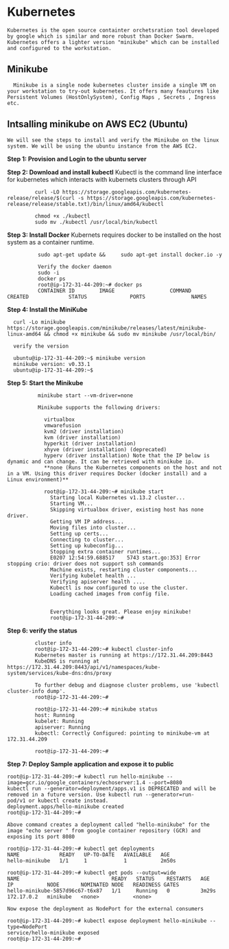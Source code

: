 # Kubernetes
    Kubernetes is the open source containter orchetsration tool developed by google which is similar and more robust than Docker Swarm.
    Kubernetes offers a lighter version "minikube" which can be installed and configured to the workstation.
  
## Minikube	 
      Minikube is a single node kubernetes cluster inside a single VM on your workstation to try-out kubernetes. It offers many feautures like Persistent Volumes (HostOnlySystem), Config Maps , Secrets , Ingress etc.
    
## Intsalling minikube on AWS EC2 (Ubuntu)
    We will see the steps to install and verify the Minikube on the linux system. We will be using the ubuntu instance from the AWS EC2.
    
   **Step 1: Provision and Login to the ubuntu server**
   
   **Step 2: Download and install kubectl**
             Kubectl is the command line interface for kubernetes which interacts with kubernets clusters through API
             
             curl -LO https://storage.googleapis.com/kubernetes-release/release/$(curl -s https://storage.googleapis.com/kubernetes-release/release/stable.txt)/bin/linux/amd64/kubectl
             
             chmod +x ./kubectl
             sudo mv ./kubectl /usr/local/bin/kubectl
             
   **Step 3: Install Docker**
              Kubernets requires docker to be installed on the host system as a container runtime.
              
              sudo apt-get update &&     sudo apt-get install docker.io -y
              
              Verify the docker daemon
              sudo -i
              docker ps 
              root@ip-172-31-44-209:~# docker ps
              CONTAINER ID        IMAGE                  COMMAND                  CREATED             STATUS              PORTS               NAMES

   **Step 4: Install the MiniKube**
   
      curl -Lo minikube https://storage.googleapis.com/minikube/releases/latest/minikube-linux-amd64 && chmod +x minikube && sudo mv minikube /usr/local/bin/
      
      verify the version
      
      ubuntu@ip-172-31-44-209:~$ minikube version
      minikube version: v0.33.1
      ubuntu@ip-172-31-44-209:~$
             
   **Step 5: Start the Minikube**
   
              minikube start --vm-driver=none
              
              Minikube supports the following drivers:
              
                virtualbox
                vmwarefusion
                kvm2 (driver installation)
                kvm (driver installation)
                hyperkit (driver installation)
                xhyve (driver installation) (deprecated)
                hyperv (driver installation) Note that the IP below is dynamic and can change. It can be retrieved with minikube ip.
                **none (Runs the Kubernetes components on the host and not in a VM. Using this driver requires Docker (docker install) and a Linux environment)**
                
                root@ip-172-31-44-209:~# minikube start
                  Starting local Kubernetes v1.13.2 cluster...
                  Starting VM...
                  Skipping virtualbox driver, existing host has none driver.
                  Getting VM IP address...
                  Moving files into cluster...
                  Setting up certs...
                  Connecting to cluster...
                  Setting up kubeconfig...
                  Stopping extra container runtimes...
                  E0207 12:54:59.688517    5743 start.go:353] Error stopping crio: driver does not support ssh commands
                  Machine exists, restarting cluster components...
                  Verifying kubelet health ...
                  Verifying apiserver health ....
                  Kubectl is now configured to use the cluster.
                  Loading cached images from config file.


                  Everything looks great. Please enjoy minikube!
                  root@ip-172-31-44-209:~#
                  
   **Step 6: verify the status**
             
             cluster info
             root@ip-172-31-44-209:~# kubectl cluster-info
             Kubernetes master is running at https://172.31.44.209:8443
             KubeDNS is running at https://172.31.44.209:8443/api/v1/namespaces/kube-system/services/kube-dns:dns/proxy

             To further debug and diagnose cluster problems, use 'kubectl cluster-info dump'.
             root@ip-172-31-44-209:~#
             
             root@ip-172-31-44-209:~# minikube status
             host: Running
             kubelet: Running
             apiserver: Running
             kubectl: Correctly Configured: pointing to minikube-vm at 172.31.44.209

             root@ip-172-31-44-209:~#
             
   **Step 7: Deploy Sample application and expose it to public**
   
    root@ip-172-31-44-209:~# kubectl run hello-minikube --image=gcr.io/google_containers/echoserver:1.4 --port=8080
    kubectl run --generator=deployment/apps.v1 is DEPRECATED and will be removed in a future version. Use kubectl run --generator=run-    pod/v1 or kubectl create instead.
    deployment.apps/hello-minikube created
    root@ip-172-31-44-209:~#
    
    Above command creates a deployment called "hello-minikube" for the image "echo server " from google container repository (GCR) and exposing its port 8080
    
    root@ip-172-31-44-209:~# kubectl get deployments
    NAME             READY   UP-TO-DATE   AVAILABLE   AGE
    hello-minikube   1/1     1            1           2m50s
    
    root@ip-172-31-44-209:~# kubectl get pods --output=wide
    NAME                              READY   STATUS    RESTARTS   AGE     IP           NODE       NOMINATED NODE   READINESS GATES
    hello-minikube-5857d96c67-t6x87   1/1     Running   0          3m29s   172.17.0.2   minikube   <none>           <none>
    
    Now expose the deployment as NodePort for the external consumers
    
    root@ip-172-31-44-209:~# kubectl expose deployment hello-minikube --type=NodePort
    service/hello-minikube exposed
    root@ip-172-31-44-209:~#

    
    



    
   
